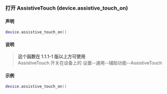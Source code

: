 ### 打开 AssistiveTouch (**device\.assistive\_touch\_on**)


#### 声明
```lua
device.assistive_touch_on()
```


#### 说明  
> **这个函数在 1\.1\.1\-1 版以上方可使用**  
> AssistiveTouch 开关在设备上的 设置\-\-通用\-\-辅助功能\-\-AssistiveTouch  


#### 示例  
```lua
device.assistive_touch_on()
```

